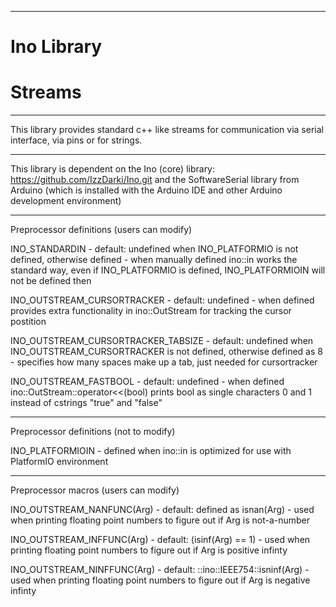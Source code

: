 ---------------------------------------------------------------
#                         Ino Library                         #
#                           Streams                           #
---------------------------------------------------------------

This library provides standard c++ like streams for communication via serial interface, via pins or for strings.

---------------------------------------------------------------

This library is dependent on the Ino (core) library: https://github.com/IzzDarki/Ino.git
and the SoftwareSerial library from Arduino (which is installed with the Arduino IDE and other Arduino development environment)

---------------------------------------------------------------

Preprocessor definitions (users can modify)

INO_STANDARDIN
    - default: undefined when INO_PLATFORMIO is not defined, otherwise defined
    - when manually defined ino::in works the standard way, even if INO_PLATFORMIO is defined, INO_PLATFORMIOIN will not be defined then

INO_OUTSTREAM_CURSORTRACKER
    - default: undefined
    - when defined provides extra functionality in ino::OutStream for tracking the cursor postition

INO_OUTSTREAM_CURSORTRACKER_TABSIZE
    - default: undefined when INO_OUTSTREAM_CURSORTRACKER is not defined, otherwise defined as 8
    - specifies how many spaces make up a tab, just needed for cursortracker

INO_OUTSTREAM_FASTBOOL
    - default: undefined
    - when defined ino::OutStream::operator<<(bool) prints bool as single characters 0 and 1 instead of cstrings "true" and "false"
	
---------------------------------------------------------------

Preprocessor definitions (not to modify)

INO_PLATFORMIOIN    - defined when ino::in is optimized for use with PlatformIO environment

---------------------------------------------------------------

Preprocessor macros (users can modify)

INO_OUTSTREAM_NANFUNC(Arg)
    - default: defined as isnan(Arg)
    - used when printing floating point numbers to figure out if Arg is not-a-number

INO_OUTSTREAM_INFFUNC(Arg)
    - default: (isinf(Arg) == 1)
    - used when printing floating point numbers to figure out if Arg is positive infinty
    
INO_OUTSTREAM_NINFFUNC(Arg)
    - default: ::ino::IEEE754::isninf(Arg)
    - used when printing floating point numbers to figure out if Arg is negative infinty